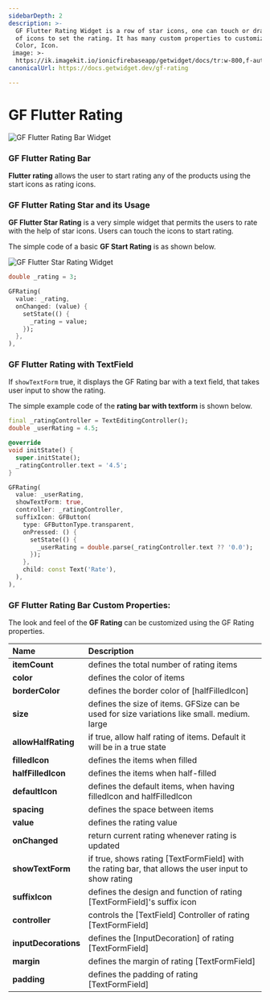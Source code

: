 ```yaml
---
sidebarDepth: 2
description: >-
  GF Flutter Rating Widget is a row of star icons, one can touch or drag the row
  of icons to set the rating. It has many custom properties to customize like
  Color, Icon.
 image: >-
  https://ik.imagekit.io/ionicfirebaseapp/getwidget/docs/tr:w-800,f-auto/Ratings_IgiXBsGTL.png
canonicalUrl: https://docs.getwidget.dev/gf-rating

---
```


# GF Flutter Rating

![GF Flutter Rating Bar Widget](https://ik.imagekit.io/ionicfirebaseapp/getwidget/docs/tr:w-800,f-auto/Ratings_IgiXBsGTL.png)

### GF Flutter Rating Bar

**Flutter rating** allows the user to start rating any of the products using the start icons as rating icons.

### GF Flutter Rating Star and its Usage

**GF Flutter Star Rating** is a very simple widget that permits the users to rate with the help of star icons. Users can touch the icons to start rating. 

The simple code of a basic **GF Start Rating** is as shown below.

![GF Flutter Star Rating Widget](https://ik.imagekit.io/ionicfirebaseapp/getwidget/docs/tr:w-800,f-auto/ratings-2x_Sn4SxO-12_l0-nhQy_z.png)

```dart
double _rating = 3;

GFRating(
  value: _rating,
  onChanged: (value) {
    setState(() {
      _rating = value;
    });
  },
),
```

### GF Flutter Rating with TextField

If `showTextForm` true, it displays the GF Rating bar with a text field, that takes user input to show the rating. 

The simple example code of the **rating bar with textform** is shown below.

```dart
final _ratingController = TextEditingController();
double _userRating = 4.5;

@override
void initState() {
  super.initState();
  _ratingController.text = '4.5';
}

GFRating(
  value: _userRating,
  showTextForm: true,
  controller: _ratingController,
  suffixIcon: GFButton(
    type: GFButtonType.transparent,
    onPressed: () {
      setState(() {
        _userRating = double.parse(_ratingController.text ?? '0.0');
      });
    },
    child: const Text('Rate'),
  ),
),
```

### GF Flutter Rating Bar Custom Properties:

The look and feel of the **GF Rating** can be customized using the GF Rating properties.

| Name | Description |
| :--- | :--- |
| **itemCount** | defines the total number of rating items |
| **color** | defines the color of items |
| **borderColor** | defines the border color of \[halfFilledIcon\] |
| **size** | defines the size of items. GFSize can be used for size variations like small. medium. large |
| **allowHalfRating** | if true, allow half rating of items. Default it will be in a  true state |
| **filledIcon** | defines the items when filled |
| **halfFilledIcon** | defines the items when half-filled |
| **defaultIcon** | defines the default items, when having filledIcon and halfFilledIcon |
| **spacing** | defines the space between items |
| **value** | defines the rating value |
| **onChanged** | return current rating whenever rating is updated |
| **showTextForm** | if true, shows rating \[TextFormField\] with the rating bar, that allows the user input to show rating |
| **suffixIcon** | defines the design and function of rating \[TextFormField\]'s suffix icon |
| **controller** | controls the \[TextField\] Controller of rating \[TextFormField\] |
| **inputDecorations** | defines the \[InputDecoration\] of rating \[TextFormField\] |
| **margin** | defines the margin of rating \[TextFormField\] |
| **padding** | defines the padding of rating \[TextFormField\] |

